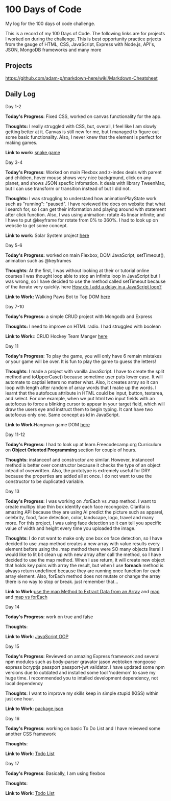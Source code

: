 # 100 Days of Code 

My log for the 100 days of code challenge.

This is a record of my 100 Days of Code. The following links are for projects I worked on during the challenge.
This is best opportunity practice prjects from the gauge of HTML, CSS, JavaScript, Express with Node.js, API's, JSON, MongoDB frameworks and many more 

## Projects


https://github.com/adam-p/markdown-here/wiki/Markdown-Cheatsheet


## Daily Log

Day 1-2

**Today's Progress**: Fixed CSS, worked on canvas functionality for the app.

**Thoughts:** I really struggled with CSS, but, overall, I feel like I am slowly getting better at it. Canvas is still new for me, but I managed to figure out some basic functionality. Also, I never knew that the <canvas> element is perfect for making games.

**Link to work:** [snake game](https://arduino731.github.io/100daysofcode/codingChallenge7/)


Day 3-4

**Today's Progress**: Worked on main Flexbox and z-index deals with parent and children, hover mouse shows very nice background, click on any planet, and shows JSON specfic infomation. It deals with library TweenMax, but I can use transform or transition instead of but I did not. 

**Thoughts:** I was struggling to understand how animationPlayState work such as "running": "paused". I have reviewed the docs on website that what I search for, so I can get their information and playing around with statement after click function. Also, I was using animation: rotate 4s linear infinite; and I have to put @keyframe for rotate from 0% to 360%. I had to look up on webstie to get some concept.  

**Link to work:** Solar System project [here](https://codepen.io/arduino731/pen/mKZMjz)

Day 5-6

**Today's Progress:** worked on main Flexbox, DOM JavaScript, setTimeout(), animation such as @keyframes

**Thoughts**: At the first, I was without looking at their or tutorial online courses I was thought loop able to stop an infinite loop in JavaScript but I was wrong, so I have decided to use the method called setTimeout because of the iterate very quickly. 
here [How do I add a delay in a JavaScript loop?](https://stackoverflow.com/questions/3583724/how-do-i-add-a-delay-in-a-javascript-loop)

**Link to Work:** Walking Paws Bot to Top DOM [here](https://codepen.io/arduino731/pen/bjvObW)

Day 7-10

**Today's Progress:** a simple CRUD project with Mongodb and Express 

**Thoughts:** I need to improve on HTML radio. I had struggled with boolean 

**Link to Work:**: CRUD Hockey Team Manger [here](https://github.com/arduino731/CRUD-hockey-table/tree/master)

Day 11

**Today's Progress**: To play the game, you will only have 6 remain mistakes or your game will be over. It is fun to play the game to guess the letters! 

**Thoughts**: I made a project with vanilla JavaScript. I have to create the split method and toUpperCase() because sometime user puts lower case. It will automate to captial letters no matter what. Also, it creates array so it can loop with length after random of array words that I make up the words. I learnt that the autofocus attribute in HTML could be input, button, textarea, and select. For one example, when we put html two input fields with an autofocus to force a blinking cursor to appear in your target field, which will draw the users eye and instruct them to begin typing.  It cant have two autofocus only one. Same concept as id in JavaScript. 

**Link to Work**:Hangman game DOM [here](https://codepen.io/arduino731/full/mjQVZg/)

Day 11-12

**Today's Progress**: I had to look up at learn.Freecodecamp.org Curriculum on **Object Oriented Programming** section for couple of hours. 

**Thoughts**: instanceof and constructor are similar. However, instanceof method is better over constructor because it checks the type of an object intead of overwritten. Also, the prototype is extremely useful for DRY because the properties are added all at once. I do not want to use the constructor to be duplicated variable. 

Day 13 

**Today's Progress**: I was working on .forEach vs .map method. I want to create multipy blue thin box identify each face recongoize. Clarifai is amazing API because they are using AI predict the picture such as apparel, celebrity, food, face detection, color, landscape, logo, travel and many more. For this project, I was using face detection so it can tell you specific value of width and height every time you uploaded the image. 

**Thoughts**: I do not want to make only one box on face detection, so I have decided to use .map method creates a new array with value results every element before using the .map method there were SO many objects literal.I would like to lit bit clean up with new array after call the method, so I have decided to use the map method. When I use return, it will create new object that holds key pairs with array the result, but when I use **foreach** method is always return undefined because they are running once function for each array element. Also, forEach method does not mutate or change the array there is no way to stop or break. just remember that...  

**Link to Work**:[use the map Method to Extract Data from an Array](https://learn.freecodecamp.org/javascript-algorithms-and-data-structures/functional-programming/use-the-map-method-to-extract-data-from-an-array/) and [map](https://arduino731.github.io/100daysofcode/day13/mapVSforEach.js) and [map vs forEach](https://arduino731.github.io/100daysofcode/day13/mapVSforEach-2.js)

Day 14

**Today's Progress**: work on true and false 

**Thoughts**:

**Link to Work**: [JavaScript OOP](https://arduino731.github.io/100daysofcode/day14/index.html)

Day 15

**Today's Progress**: Reviewed on amazing Express framework and several npm modules such as body-parser gravator jason webtoken mongoose express bcryptjs passport passport-jwt validator. I have updated some npm versions due to outdated and installed some tool 'nodemon' to save my huge time. I recommended you to intalled development dependency, not local dependency

**Thoughts**: I want to improve my skills keep in simple stupid (KISS) within just one hour.

**Link to Work**: [package.json](https://arduino731.github.io/100daysofcode/day15/package.json)

Day 16

**Today's Progress**: working on basic To Do List and I have reivewed some another CSS framework

**Thoughts**: 

**Link to Work**: [Todo List](https://arduino731.github.io/100daysofcode/day16/index.html)

Day 17

**Today's Progress**: Basically, I am using flexbox 

**Thoughts**: 

**Link to Work**: [Todo List](https://arduino731.github.io/100daysofcode/day17/index.html)
